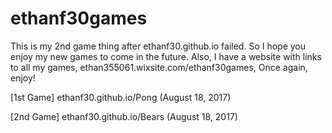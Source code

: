 # ethanf30games
This is my 2nd game thing after ethanf30.github.io failed.
So I hope you enjoy my new games to come in the future.
Also, I have a website with links to all my games, ethan355061.wixsite.com/ethanf30games,
Once again, enjoy!

[1st Game] ethanf30.github.io/Pong (August 18, 2017)

[2nd Game] ethanf30.github.io/Bears (August 18, 2017)
